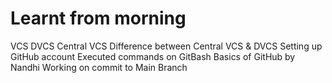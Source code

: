 # Learnt from morning
VCS
DVCS
Central VCS
Difference between Central VCS & DVCS
Setting up GitHub account
Executed commands on GitBash
Basics of GitHub by Nandhi
Working on commit to Main Branch
